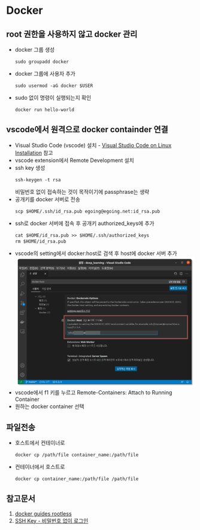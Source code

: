 # Docker

## root 권한을 사용하지 않고 docker 관리

* docker 그룹 생성
    ```
    sudo groupadd docker
    ```
* docker 그룹에 사용자 추가
    ```
    sudo usermod -aG docker $USER
    ```
* sudo 없이 명령이 실행되는지 확인
    ```
    docker run hello-world
    ```

## vscode에서 원격으로 docker containder 연결
* Visual Studio Code (vscode) 설치 - [Visual Studio Code on Linux Installation](https://code.visualstudio.com/docs/setup/linux) 참고
* vscode extension에서 Remote Development 설치
* ssh key 생성
    ```
    ssh-keygen -t rsa
    ```
    비밀번호 없이 접속하는 것이 목적이기에 passphrase는 생략
* 공개키를 docker 서버로 전송
    ```
    scp $HOME/.ssh/id_rsa.pub egoing@egoing.net:id_rsa.pub
    ```
* ssh로 docker 서버에 접속 후 공개키 authorized_keys에 추가
    ```
    cat $HOME/id_rsa.pub >> $HOME/.ssh/authorized_keys
    rm $HOME/id_rsa.pub
    ```
* vscode의 setting에서 docker:host로 검색 후 host에 docker 서버 추가
    ![vscode_setting_docker_host](images/vscode_setting_docker_host.png)
* vscode에서 f1 키를 누르고 Remote-Containers: Attach to Running Container
* 원하는 docker container 선택

## 파일전송
* 호스트에서 컨테이너로
    ```
    docker cp /path/file container_name:/path/file
    ```
* 컨테이너에서 호스트로
    ```
    docker cp container_name:/path/file /path/file
    ```

## 참고문서
1. [docker guides rootless](https://docs.docker.com/engine/security/rootless/)
2. [SSH Key - 비밀번호 없이 로그인](https://opentutorials.org/module/432/3742)